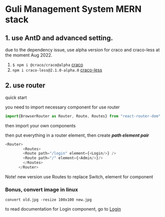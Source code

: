 # Guli Management System MERN stack

## 1. use AntD and advanced setting.

due to the dependency issue, use alpha version for craco and craco-less at the moment Aug 2022.

1. `$ npm i @craco/craco@alpha` [craco](https://github.com/dilanx/craco/issues/442)
1. `npm i craco-less@2.1.0-alpha.0` [craco-less](https://github.com/DocSpring/craco-less/issues/95)

## 2. use router

quick start

you need to import necessary component for use router
```javascript
import{BrowserRouter as Router, Route, Routes} from "react-router-dom"
```

then import your own components

then put everything in a router element, then create ***path element pair***
```javascript
<Router>
        <Routes>
        <Route path="/login" element={<Login/>} />
        <Route path="/" element={<Admin/>}/>
        </Routes>
      </Router>
```

Note! new version use Routes to replace Switch, element for component

### Bonus, convert image in linux

```shell
convert old.jpg -resize 100x100 new.jpg
```

to read documentation for Login component, go to [Login](./components-design/Login.md)